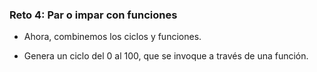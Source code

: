 ### Reto 4: Par o impar con funciones

- Ahora, combinemos los ciclos y funciones.
 
- Genera un ciclo del 0 al 100, que se invoque a través de una función. 



